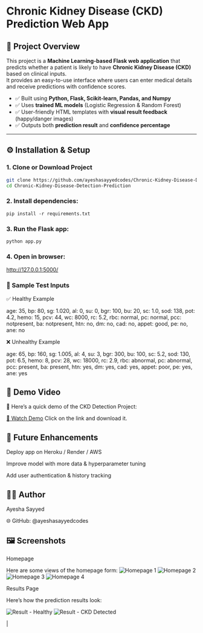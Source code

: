 # Chronic Kidney Disease (CKD) Prediction Web App

## 📌 Project Overview
This project is a **Machine Learning-based Flask web application** that predicts whether a patient is likely to have **Chronic Kidney Disease (CKD)** based on clinical inputs.  
It provides an easy-to-use interface where users can enter medical details and receive predictions with confidence scores.  

- ✅ Built using **Python, Flask, Scikit-learn, Pandas, and Numpy**
- ✅ Uses **trained ML models** (Logistic Regression & Random Forest)
- ✅ User-friendly HTML templates with **visual result feedback** (happy/danger images)
- ✅ Outputs both **prediction result** and **confidence percentage**

---

## ⚙️ Installation & Setup
### 1. Clone or Download Project
```bash
git clone https://github.com/ayeshasayyedcodes/Chronic-Kidney-Disease-Detection-Prediction.git
cd Chronic-Kidney-Disease-Detection-Prediction
```

### 2. Install dependencies:
```pip install -r requirements.txt```

### 3. Run the Flask app:
```python app.py```

### 4. Open in browser:
http://127.0.0.1:5000/


### 🧪 Sample Test Inputs

✅ Healthy Example

age: 35, bp: 80, sg: 1.020, al: 0, su: 0, bgr: 100, bu: 20, sc: 1.0,
sod: 138, pot: 4.2, hemo: 15, pcv: 44, wc: 8000, rc: 5.2,
rbc: normal, pc: normal, pcc: notpresent, ba: notpresent,
htn: no, dm: no, cad: no, appet: good, pe: no, ane: no


❌ Unhealthy Example

age: 65, bp: 160, sg: 1.005, al: 4, su: 3, bgr: 300, bu: 100, sc: 5.2,
sod: 130, pot: 6.5, hemo: 8, pcv: 28, wc: 18000, rc: 2.9,
rbc: abnormal, pc: abnormal, pcc: present, ba: present,
htn: yes, dm: yes, cad: yes, appet: poor, pe: yes, ane: yes

## 🎥 Demo Video

📌 Here’s a quick demo of the CKD Detection Project:

[🎥 Watch Demo](Demo.mp4)
Click on the link and download it.

## 🚀 Future Enhancements

Deploy app on Heroku / Render / AWS

Improve model with more data & hyperparameter tuning

Add user authentication & history tracking

## 👩‍💻 Author

Ayesha Sayyed

🌐 GitHub: @ayeshasayyedcodes

## 🖼️ Screenshots
Homepage

Here are some views of the homepage form:
![Homepage 1](Screenshots/home1.png)
![Homepage 2](Screenshots/home2.png)
![Homepage 3](Screenshots/home3.png)
![Homepage 4](Screenshots/home4.png)

	

	
Results Page

Here’s how the prediction results look:

![Result - Healthy](Screenshots/result_good.png)
![Result - CKD Detected](Screenshots/result_bad.png)

|


